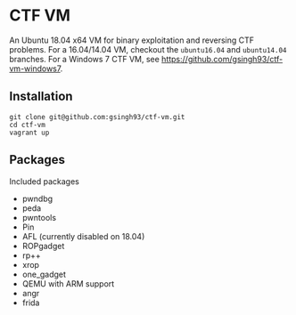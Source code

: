# CTF VM

An Ubuntu 18.04 x64 VM for binary exploitation and reversing CTF problems. For a 16.04/14.04 VM, checkout the `ubuntu16.04` and `ubuntu14.04` branches. For a Windows 7 CTF VM, see https://github.com/gsingh93/ctf-vm-windows7.

## Installation

```
git clone git@github.com:gsingh93/ctf-vm.git
cd ctf-vm
vagrant up
```

## Packages

Included packages

- pwndbg
- peda
- pwntools
- Pin
- AFL (currently disabled on 18.04)
- ROPgadget
- rp++
- xrop
- one_gadget
- QEMU with ARM support
- angr
- frida
